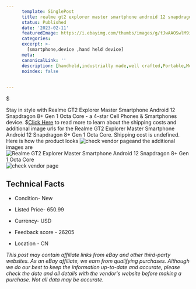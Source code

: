 ```yaml
---
      template: SinglePost
      title: realme gt2 explorer master smartphone android 12 snapdragon 8 gen 1 octa core
      status: Published
      date: '2023-02-11'
      featuredImage: https://i.ebayimg.com/thumbs/images/g/tJwAAOSwlM9i2MKV/s-l225.jpg
      categories: 
      excerpt: >-
        [smartphone,device ,hand held device]
      meta:
      canonicalLink: ''
      description: [handheld,industrially made,well crafted,Portable,Mobile,Compact,Convenient,Lightweight,Maneuverable,Man-portable,Miniature,Carriable,Hand-held,Light,Holdable,Transportable,Mobile device,Pocket-sized,On-the-go,Wireless,Cordless,Compact size,Convenient size, smartphone,device ,hand held device]
      noindex: false
      
        
---
```

$

Stay in style with Realme GT2 Explorer Master Smartphone Android 12 Snapdragon 8+ Gen 1 Octa Core - a 4-star Cell Phones & Smartphones device.
$[Click Here](https://www.ebay.com/itm/175358446077?hash=item28d42d89fd%3Ag%3AtJwAAOSwlM9i2MKV&mkevt=1&mkcid=1&mkrid=711-53200-19255-0&campid=%253CePNCampaignId%253E&customid=%253CreferenceId%253E&toolid=10049) to read more to learn about the shipping costs and additional image urls for the Realme GT2 Explorer Master Smartphone Android 12 Snapdragon 8+ Gen 1 Octa Core. Shipping cost is undefined. Here is how the product looks ![check vendor page](https://i.ebayimg.com/thumbs/images/g/tJwAAOSwlM9i2MKV/s-l225.jpg)and the additional images are![Realme GT2 Explorer Master Smartphone Android 12 Snapdragon 8+ Gen 1 Octa Core](https://i.ebayimg.com/images/g/tJwAAOSwlM9i2MKV/s-l960.jpg)![check vendor page](https://origin-galleryplus.ebayimg.com/ws/web/175358446077_2_0_1/225x225.jpg,https://origin-galleryplus.ebayimg.com/ws/web/175358446077_3_0_1/225x225.jpg,https://origin-galleryplus.ebayimg.com/ws/web/175358446077_4_0_1/225x225.jpg,https://origin-galleryplus.ebayimg.com/ws/web/175358446077_5_0_1/225x225.jpg)



 ## Technical Facts 



     
      

 - Condition- New 


      

 - Listed Price- 650.99 


      

 - Currency- USD 


      

 - Feedback score - 26205 


      

 - Location - CN 


      
      

 *_This post may contain affiliate links from eBay and other third-party websites. As an eBay affiliate, we earn from qualifying purchases. Although we do our best to keep the information up-to-date and accurate, please check the date and all details with the vendor's website before making a purchase. Not all data may be accurate._*






